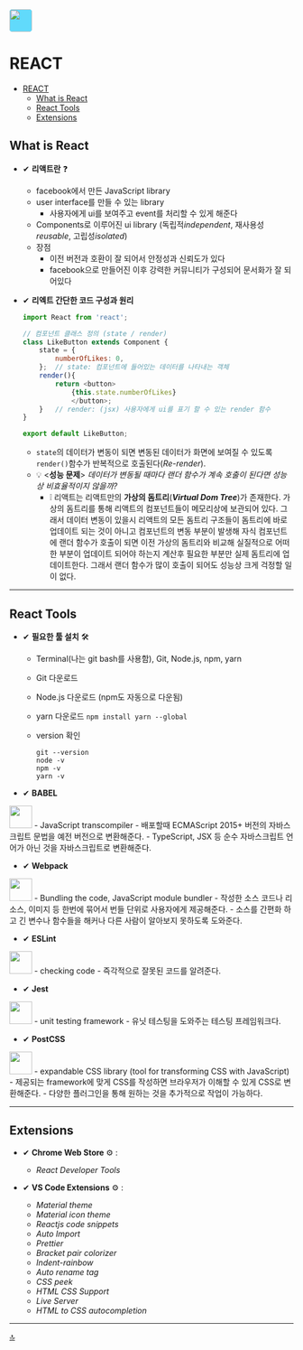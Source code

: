 <img style="background-color:#61DAFB; border-radius:5px;" height="40" width="40" src="https://cdn.jsdelivr.net/npm/simple-icons@v3/icons/react.svg"/>

# REACT
- [REACT](#react)
  - [What is React](#what-is-react)
  - [React Tools](#react-tools)
  - [Extensions](#extensions)

## What is React

- ✔ **리액트란** ❓
  - facebook에서 만든 JavaScript library
  - user interface를 만들 수 있는 library
    - 사용자에게 ui를 보여주고 event를 처리할 수 있게 해준다
  - Components로 이루어진 ui library (독립적*independent*, 재사용성*reusable*, 고립성*isolated*)
  - 장점
    - 이전 버전과 호환이 잘 되어서 안정성과 신뢰도가 있다
    - facebook으로 만들어진 이후 강력한 커뮤니티가 구성되어 문서화가 잘 되어있다

- ✔ **리엑트 간단한 코드 구성과 원리**

    ```javascript
    import React from 'react';

    // 컴포넌트 클래스 정의 (state / render)
    class LikeButton extends Component {
        state = {
            numberOfLikes: 0,
        };  // state: 컴포넌트에 들어있는 데이터를 나타내는 객체
        render(){
            return <button>
                {this.state.numberOfLikes}
                </button>;
        }   // render: (jsx) 사용자에게 ui를 표기 할 수 있는 render 함수
    }

    export default LikeButton;
    ```

  - `state`의 데이터가 변동이 되면 변동된 데이터가 화면에 보여질 수 있도록 `render()`함수가 반복적으로 호출된다(*Re-render*).
  - 💡 <**성능 문제**> *데이터가 변동될 때마다 랜더 함수가 계속 호출이 된다면 성능상 비효율적이지 않을까?*
    - ❕ 리액트는 리액트만의 **가상의 돔트리**(***Virtual Dom Tree***)가 존재한다. 가상의 돔트리를 통해 리액트의 컴포넌트들이 메모리상에 보관되어 있다. 그래서 데이터 변동이 있을시 리액트의 모든 돔트리 구조들이 돔트리에 바로 업데이트 되는 것이 아니고 컴포넌트의 변동 부분이 발생해 자식 컴포넌트에 랜더 함수가 호출이 되면 이전 가상의 돔트리와 비교해 실질적으로 어떠한 부분이 업데이트 되어야 하는지 계산후 필요한 부분만 실제 돔트리에 업데이트한다. 그래서 랜더 함수가 많이 호출이 되어도 성능상 크게 걱정할 일이 없다.

---

## React Tools

- ✔ **필요한 툴 설치** 🛠
  - Terminal(나는 git bash를 사용함), Git, Node.js, npm, yarn
  - Git 다운로드
  - Node.js 다운로드 (npm도 자동으로 다운됨)
  - yarn 다운로드 `npm install yarn --global`
  - version 확인

    ```command
    git --version
    node -v
    npm -v
    yarn -v
    ```

- ✔ **BABEL**
<img height="40" width="40" src="https://cdn.jsdelivr.net/npm/simple-icons@v3/icons/babel.svg"/>
  - JavaScript transcompiler
  - 배포할때 ECMAScript 2015+ 버전의 자바스크립트 문법을 예전 버전으로 변환해준다.
  - TypeScript, JSX 등 순수 자바스크립트 언어가 아닌 것을 자바스크립트로 변환해준다.

- ✔ **Webpack**
<img height="40" width="40" src="https://cdn.jsdelivr.net/npm/simple-icons@v3/icons/webpack.svg"/>
  - Bundling the code, JavaScript module bundler
  - 작성한 소스 코드나 리소스, 이미지 등 한번에 묶어서 번들 단위로 사용자에게 제공해준다.
  - 소스를 간편화 하고 긴 변수나 함수들을 해커나 다른 사람이 알아보지 못하도록 도와준다.
  
- ✔ **ESLint**
<img height="40" width="40" src="https://cdn.jsdelivr.net/npm/simple-icons@v3/icons/eslint.svg"/>
  - checking code
  - 즉각적으로 잘못된 코드를 알려준다.

- ✔ **Jest**
<img height="40" width="40" src="https://cdn.jsdelivr.net/npm/simple-icons@v3/icons/jest.svg"/>
  - unit testing framework
  - 유닛 테스팅을 도와주는 테스팅 프레임워크다.

- ✔ **PostCSS**
<img height="40" width="40" src="https://cdn.jsdelivr.net/npm/simple-icons@v3/icons/postcss.svg"/>
  - expandable CSS library (tool for transforming CSS with JavaScript)
  - 제공되는 framework에 맞게 CSS를 작성하면 브라우저가 이해할 수 있게 CSS로 변환해준다.
  - 다양한 플러그인을 통해 원하는 것을 추가적으로 작업이 가능하다.

---

## Extensions
- ✔ **Chrome Web Store** ⚙ :
  - *React Developer Tools*


- ✔ **VS Code Extensions** ⚙ :
  - *Material theme*
  - *Material icon theme*
  - *Reactjs code snippets*
  - *Auto Import*
  - *Prettier*
  - *Bracket pair colorizer*
  - *Indent-rainbow*
  - *Auto rename tag*
  - *CSS peek*
  - *HTML CSS Support*
  - *Live Server*
  - *HTML to CSS autocompletion*


---
[🔝](#)